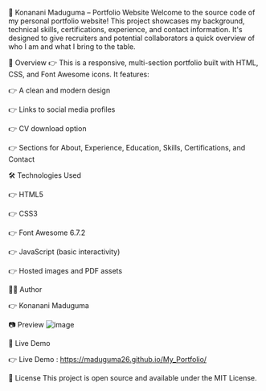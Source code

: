 🚀 Konanani Maduguma – Portfolio Website
Welcome to the source code of my personal portfolio website! This project showcases my background, technical skills, certifications, experience, and contact information. It's designed to give recruiters and potential collaborators a quick overview of who I am and what I bring to the table.

📌 Overview
👉 This is a responsive, multi-section portfolio built with HTML, CSS, and Font Awesome icons. It features:

👉 A clean and modern design

👉 Links to social media profiles

👉 CV download option

👉 Sections for About, Experience, Education, Skills, Certifications, and Contact

🛠️ Technologies Used

👉 HTML5

👉 CSS3

👉 Font Awesome 6.7.2

👉 JavaScript (basic interactivity)

👉 Hosted images and PDF assets

🧑‍💻 Author

👉 Konanani Maduguma


📷 Preview
![image](https://github.com/user-attachments/assets/f50f89b5-a888-4eb4-a09b-bf53901c5ec1)



🔗 Live Demo

👉 Live Demo : https://maduguma26.github.io/My_Portfolio/

📜 License
This project is open source and available under the MIT License.
